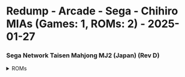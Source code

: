 # Redump - Arcade - Sega - Chihiro MIAs (Games: 1, ROMs: 2) - 2025-01-27
### Sega Network Taisen Mahjong MJ2 (Japan) (Rev D)
<details>
<summary>ROMs</summary>
Sega Network Taisen Mahjong MJ2 (Japan) (Rev D) (Track 1).bin, CRC: 3538baf7

Sega Network Taisen Mahjong MJ2 (Japan) (Rev D) (Track 3).bin, CRC: bcf318ce

</details>

